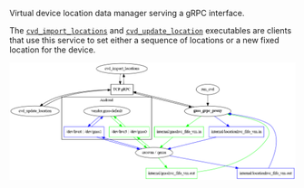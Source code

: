 Virtual device location data manager serving a gRPC interface.

The [`cvd_import_locations`] and [`cvd_update_location`] executables are
clients that use this service to set either a sequence of locations or a new
fixed location for the device.

[![Linkage diagram](./doc/linkage.png)](https://cs.android.com/android/platform/superproject/+/master:device/google/cuttlefish/host/commands/gnss_grpc_proxy/doc/linkage.svg)

[`cvd_import_locations`]: https://cs.android.com/android/platform/superproject/+/master:device/google/cuttlefish/host/commands/cvd_import_locations/
[`cvd_update_location`]: https://cs.android.com/android/platform/superproject/+/master:device/google/cuttlefish/host/commands/cvd_update_location/
